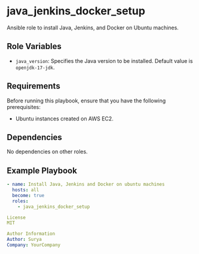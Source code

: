 # java_jenkins_docker_setup

Ansible role to install Java, Jenkins, and Docker on Ubuntu machines.

## Role Variables

- `java_version`: Specifies the Java version to be installed. Default value is `openjdk-17-jdk`.

## Requirements

Before running this playbook, ensure that you have the following prerequisites:

- Ubuntu instances created on AWS EC2.

## Dependencies

No dependencies on other roles.

## Example Playbook

```yaml
- name: Install Java, Jenkins and Docker on ubuntu machines
  hosts: all
  become: true
  roles:
    - java_jenkins_docker_setup

License
MIT

Author Information
Author: Surya
Company: YourCompany
